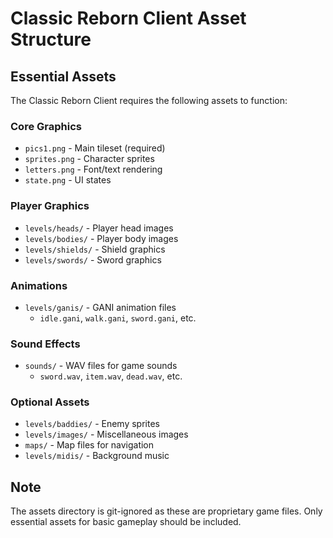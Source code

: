 # Classic Reborn Client Asset Structure

## Essential Assets

The Classic Reborn Client requires the following assets to function:

### Core Graphics
- `pics1.png` - Main tileset (required)
- `sprites.png` - Character sprites
- `letters.png` - Font/text rendering
- `state.png` - UI states

### Player Graphics
- `levels/heads/` - Player head images
- `levels/bodies/` - Player body images  
- `levels/shields/` - Shield graphics
- `levels/swords/` - Sword graphics

### Animations
- `levels/ganis/` - GANI animation files
  - `idle.gani`, `walk.gani`, `sword.gani`, etc.

### Sound Effects
- `sounds/` - WAV files for game sounds
  - `sword.wav`, `item.wav`, `dead.wav`, etc.

### Optional Assets
- `levels/baddies/` - Enemy sprites
- `levels/images/` - Miscellaneous images
- `maps/` - Map files for navigation
- `levels/midis/` - Background music

## Note
The assets directory is git-ignored as these are proprietary game files.
Only essential assets for basic gameplay should be included.